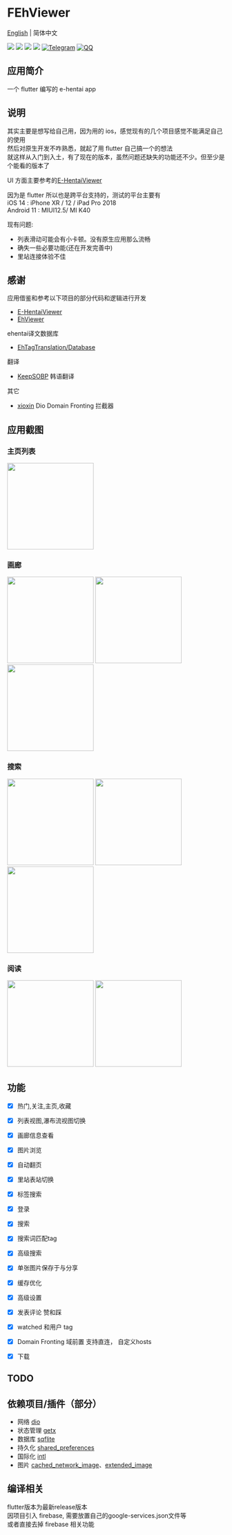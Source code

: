 # FEhViewer
[English](https://github.com/honjow/FEhViewer/blob/nullsafety/README.md) | 简体中文

[![](https://img.shields.io/github/downloads/honjow/FEhViewer/total.svg)](https://gitHub.com/honjow/FEhViewer/releases)
[![](https://img.shields.io/github/downloads/honjow/FEhViewer/latest/total)](https://github.com/honjow/FEhViewer/releases/latest)
[![](https://img.shields.io/github/v/release/honjow/FEhViewer)](https://github.com/honjow/FEhViewer/releases/latest)
[![](https://img.shields.io/github/stars/honjow/FEhViewer)]()
[![Telegram](https://img.shields.io/badge/chat-on%20Telegram-blue.svg)](https://t.me/joinchat/AEj27KMQe0JiMmUx)
[![QQ](https://img.shields.io/badge/chat-QQ-blue.svg)](https://qm.qq.com/cgi-bin/qm/qr?k=fr6P5pYFbbdzh9djpE0QEMcX0sJd9ISj&jump_from=webapi)

## 应用简介

一个 flutter 编写的 e-hentai app

## 说明

其实主要是想写给自己用，因为用的 ios，感觉现有的几个项目感觉不能满足自己的使用 \
然后对原生开发不咋熟悉，就起了用 flutter 自己搞一个的想法 \
就这样从入门到入土，有了现在的版本，虽然问题还缺失的功能还不少。但至少是个能看的版本了

UI 方面主要参考的[E-HentaiViewer](https://github.com/kayanouriko/E-HentaiViewer)

因为是 flutter 所以也是跨平台支持的，测试的平台主要有 \
iOS 14 : iPhone XR / 12 / iPad Pro 2018 \
Android 11 : MIUI12.5/ MI K40

现有问题:

- 列表滑动可能会有小卡顿。没有原生应用那么流畅
- 确失一些必要功能(还在开发完善中)
- 里站连接体验不佳

## 感谢

应用借鉴和参考以下项目的部分代码和逻辑进行开发

- [E-HentaiViewer](https://github.com/kayanouriko/E-HentaiViewer)
- [EhViewer](https://github.com/seven332/EhViewer)

ehentai译文数据库

- [EhTagTranslation/Database](https://github.com/EhTagTranslation/Database)

翻译
- [KeepSOBP](https://github.com/KeepSOBP) 韩语翻译

其它
- [xioxin](https://github.com/xioxin) Dio Domain Fronting 拦截器

## 应用截图

### 主页列表

<img width="200" src="https://raw.githubusercontent.com/honjow/FEhViewer/nullsafety/screenshot/home1.jpg" >

### 画廊

<img width="200" src="https://raw.githubusercontent.com/honjow/FEhViewer/nullsafety/screenshot/gallery1.jpg" > <img width="200" src="https://raw.githubusercontent.com/honjow/FEhViewer/nullsafety/screenshot/gallery2.jpg" > <img width="200" src="https://raw.githubusercontent.com/honjow/FEhViewer/nullsafety/screenshot/gallery3.jpg" >

### 搜索

<img width="200" src="https://raw.githubusercontent.com/honjow/FEhViewer/nullsafety/screenshot/search1.jpg" > <img width="200" src="https://raw.githubusercontent.com/honjow/FEhViewer/nullsafety/screenshot/search2.jpg" > <img width="200" src="https://raw.githubusercontent.com/honjow/FEhViewer/nullsafety/screenshot/search3.jpg" >

### 阅读

<img width="200" src="https://raw.githubusercontent.com/honjow/FEhViewer/nullsafety/screenshot/read1.jpg" > <img width="200" src="https://raw.githubusercontent.com/honjow/FEhViewer/nullsafety/screenshot/read2.jpg" >

## 功能

- [x] 热门,关注,主页,收藏
- [x] 列表视图,瀑布流视图切换
- [x] 画廊信息查看
- [x] 图片浏览
- [x] 自动翻页
- [x] 里站表站切换
- [x] 标签搜索
- [x] 登录
- [x] 搜索
- [x] 搜索词匹配tag
- [x] 高级搜索
- [x] 单张图片保存于与分享
- [x] 缓存优化
- [x] 高级设置
- [x] 发表评论 赞和踩
- [x] watched 和用户 tag
- [x] Domain Fronting 域前置 支持直连， 自定义hosts
- [x] 下载


## TODO



## 依赖项目/插件（部分）

- 网络 [dio](https://pub.dev/packages/dio)
- 状态管理 [getx](https://pub.dev/packages/get)
- 数据库 [sqflite](https://pub.dev/packages/sqflite)
- 持久化 [shared_preferences](https://pub.dev/packages/shared_preferences)
- 国际化 [intl](https://pub.dev/packages/intl)
- 图片 [cached_network_image](https://pub.dev/packages/cached_network_image)、[extended_image](https://pub.dev/packages/extended_image)

## 编译相关

flutter版本为最新release版本 \
因项目引入 firebase, 需要放置自己的google-services.json文件等 \
或者直接去掉 firebase 相关功能
